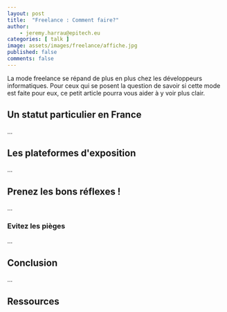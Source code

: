 ```yaml
---
layout: post
title:  "Freelance : Comment faire?"
author:
    - jeremy.harrau@epitech.eu
categories: [ talk ]
image: assets/images/freelance/affiche.jpg
published: false
comments: false
---
```


La mode freelance se répand de plus en plus chez les développeurs informatiques. Pour ceux qui se posent la question de savoir si cette mode est faite pour eux, ce petit article pourra vous aider à y voir plus clair.

## Un statut particulier en France

... 

## Les plateformes d'exposition

...

## Prenez les bons réflexes !

...

### Evitez les pièges

...

## Conclusion

...

## Ressources

[1]: https://scikit-learn.com
[2]: https://jupyter.org


